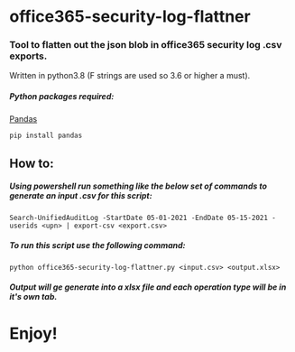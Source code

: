 # office365-security-log-flattner


### Tool to flatten out the json blob in office365 security log .csv exports.

Written in python3.8 (F strings are used so 3.6 or higher a must).

##### Python packages required:

[Pandas](https://pandas.pydata.org/)

```
pip install pandas
```



## How to:

##### Using powershell run something like the below set of commands to generate an input .csv for this script:


```Install-Module ExchangeOnlineManagement | Import-Module ExchangeOnlineManagement | Connect-ExchangeOnline |
Search-UnifiedAuditLog -StartDate 05-01-2021 -EndDate 05-15-2021 -userids <upn> | export-csv <export.csv>
```
  
##### To run this script use the following command:

```
python office365-security-log-flattner.py <input.csv> <output.xlsx>
```
  
##### Output will ge generate into a xlsx file and each operation type will be in it's own tab.
  
# Enjoy!
